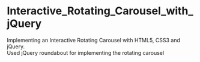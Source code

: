 # Interactive_Rotating_Carousel_with_jQuery
Implementing an Interactive Rotating Carousel with HTML5, CSS3 and jQuery.  
Used jQuery roundabout for implementing the rotating carousel
